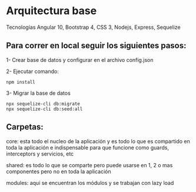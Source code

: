# Arquitectura base

Tecnologías Angular 10, Bootstrap 4, CSS 3, Nodejs, Express, Sequelize

## Para correr en local seguir los siguientes pasos: 

1- Crear base de datos y configurar en el archivo config.json

2- Ejecutar comando: 
```
npm install
```
3- Migrar la base de datos
```
npx sequelize-cli db:migrate
npx sequelize-cli db:seed:all
```

## Carpetas: 

core: esta todo el nucleo de la aplicación y es todo lo que es compartido en toda la aplicación e indispensable para que funcione como guards, interceptors y servicios, etc

shared: es todo lo que se comparte pero puede usarse en 1, 2 o mas componentes pero no en toda la aplicación

modules: aqui se encuentran los módulos y se trabajan con lazy load
